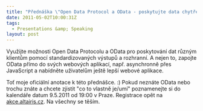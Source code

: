 ```yaml
---
title: "Přednáška \"Open Data Protocol a OData - poskytujte data chytře a standardizovaně\""
date: 2011-05-02T10:00:31Z
tags:
  - Presentations &amp; Speaking
layout: post
---
```

Využijte možnosti Open Data Protocolu a OData pro poskytování dat různým klientům pomocí standardizovaných výstupů a rozhranní. A nejen to, zapojte OData přímo do svých webových aplikací, např. asynchronně přes JavaScript a nabídněte uživatelům ještě lepší webové aplikace.

Toť moje oficiální anotace k této přednášce. :) Pokud neznáte OData nebo trochu znáte a chcete zjistit "co to vlastně je/umí" poznamenejte si do kalendáře datum 9.5.2011 od 19:00 v Praze. Registrace opět na [akce.altairis.cz][1]. Na všechny se těším.

[1]: http://akce.altairis.cz/Events/415.aspx